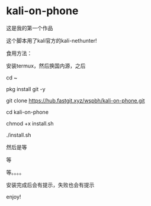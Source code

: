 # kali-on-phone

这是我的第一个作品


这个脚本用了kali官方的kali-nethunter!


食用方法：


安装termux，然后换国内源，之后

cd ~

pkg install git -y

git clone https://hub.fastgit.xyz/wspbh/kali-on-phone.git

cd kali-on-phone

chmod +x install.sh

./install.sh

然后是等

等

等。。。。

安装完成后会有提示，失败也会有提示


enjoy!
